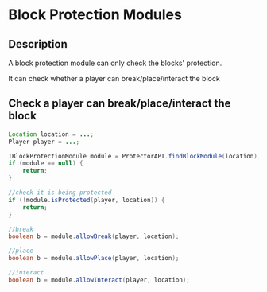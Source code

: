 # Block Protection Modules

## Description

A block protection module can only check the blocks' protection.

It can check whether a player can break/place/interact the block

## Check a player can break/place/interact the block

```java
Location location = ...;
Player player = ...;

IBlockProtectionModule module = ProtectorAPI.findBlockModule(location);
if (module == null) {
    return;
}

//check it is being protected
if (!module.isProtected(player, location)) {
    return;
}

//break
boolean b = module.allowBreak(player, location);

//place
boolean b = module.allowPlace(player, location);

//interact
boolean b = module.allowInteract(player, location);
```
